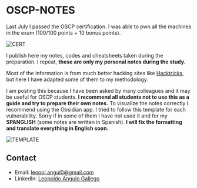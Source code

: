 # OSCP-NOTES

Last July I passed the OSCP certification. I was able to pwn all the machines in the exam (100/100 points + 10 bonus points).

![CERT](https://github.com/leoanggal1/OSCP-NOTES/blob/main/IMAGES/Pasted%20image%2020231009211828.png )

I publish here my notes, codes and cheatsheets taken during the preparation. I repeat, **these are only my personal notes during the study.**

Most of the information is from much better hacking sites like [Hacktricks](https://book.hacktricks.xyz/v/es/welcome/readme), but here I have adapted some of them to my methodology.

I am posting this because I have been asked by many colleagues and it may be useful for OSCP students. **I recommend all students not to use this as a guide and try to prepare their own notes.** 
To visualize the notes correctly I recommend using the Obsidian app. I tried to follow this template for each vulnerability. Sorry if in some of them I have not used it and for my **SPANGLISH** (some notes are written in Spanish). **I will fix the formatting and translate everything in English soon.**

![TEMPLATE](https://github.com/leoanggal1/OSCP-NOTES/blob/main/IMAGES/Pasted%20image%2020231009213928.png)


## Contact

* Email:  leopol.angul0@gmail.com
* LinkedIn: [Leopoldo Angulo Gallego](https://www.linkedin.com/in/leopoldo-angulo-gallego-66b957195)
